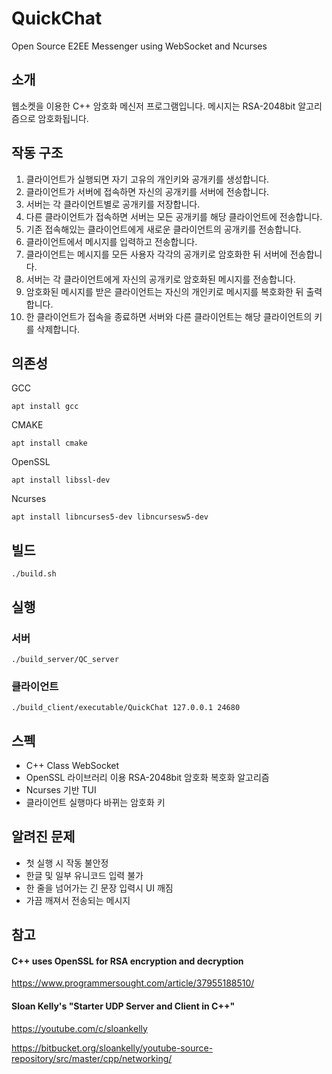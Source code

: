# QuickChat

Open Source E2EE Messenger using WebSocket and Ncurses

## 소개

웹소켓을 이용한 C++ 암호화 메신저 프로그램입니다. 메시지는 RSA-2048bit 알고리즘으로 암호화됩니다.

## 작동 구조

1. 클라이언트가 실행되면 자기 고유의 개인키와 공개키를 생성합니다.
2. 클라이언트가 서버에 접속하면 자신의 공개키를 서버에 전송합니다.
3. 서버는 각 클라이언트별로 공개키를 저장합니다.
4. 다른 클라이언트가 접속하면 서버는 모든 공개키를 해당 클라이언트에 전송합니다.
5. 기존 접속해있는 클라이언트에게 새로운 클라이언트의 공개키를 전송합니다.
6. 클라이언트에서 메시지를 입력하고 전송합니다.
7. 클라이언트는 메시지를 모든 사용자 각각의 공개키로 암호화한 뒤 서버에 전송합니다.
8. 서버는 각 클라이언트에게 자신의 공개키로 암호화된 메시지를 전송합니다.
9. 암호화된 메시지를 받은 클라이언트는 자신의 개인키로 메시지를 복호화한 뒤 출력합니다.
10. 한 클라이언트가 접속을 종료하면 서버와 다른 클라이언트는 해당 클라이언트의 키를 삭제합니다.

## 의존성

GCC
```console
apt install gcc
```

CMAKE
```console
apt install cmake
```

OpenSSL
```console
apt install libssl-dev
```

Ncurses
```console
apt install libncurses5-dev libncursesw5-dev
```

## 빌드

```console
./build.sh
```

## 실행

### 서버
```console
./build_server/QC_server
```

### 클라이언트
```console
./build_client/executable/QuickChat 127.0.0.1 24680
```

## 스펙

* C++ Class WebSocket
* OpenSSL 라이브러리 이용 RSA-2048bit 암호화 복호화 알고리즘
* Ncurses 기반 TUI
* 클라이언트 실행마다 바뀌는 암호화 키

## 알려진 문제

* 첫 실행 시 작동 불안정
* 한글 및 일부 유니코드 입력 불가
* 한 줄을 넘어가는 긴 문장 입력시 UI 깨짐
* 가끔 깨져서 전송되는 메시지

## 참고

#### C++ uses OpenSSL for RSA encryption and decryption
https://www.programmersought.com/article/37955188510/

#### Sloan Kelly's "Starter UDP Server and Client in C++"
https://youtube.com/c/sloankelly

https://bitbucket.org/sloankelly/youtube-source-repository/src/master/cpp/networking/
